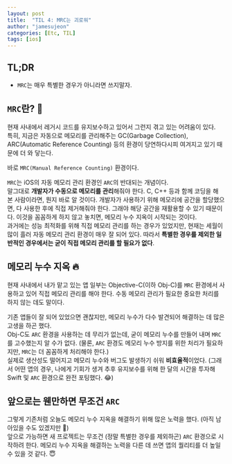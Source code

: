 ```yaml
---
layout: post
title:  "TIL 4: MRC는 괴로워"
author: "jamesujeon"
categories: [Etc, TIL]
tags: [ios]
---
```


## TL;DR

- `MRC`는 매우 특별한 경우가 아니라면 쓰지말자.

## `MRC`란? 🤔

현재 사내에서 레거시 코드를 유지보수하고 있어서 그런지 겪고 있는 어려움이 있다.  
특히, 지금은 자동으로 메모리를 관리해주는 GC(Garbage Collection), ARC(Automatic Reference Counting)
등의 환경이 당연하다시피 여겨지고 있기 때문에 더 와 닿는다.

바로 `MRC(Manual Reference Counting)` 환경이다.

`MRC`는 iOS의 자동 메모리 관리 환경인 `ARC`의 반대되는 개념이다.  
말그대로 **개발자가 수동으로 메모리를 관리**해줘야 한다.
C, C++ 등과 함께 코딩을 해 본 사람이라면, 뭔지 바로 알 것이다.
개발자가 사용하기 위해 메모리에 공간을 할당했으면, 다 사용한 후에 직접 제거해줘야 한다.
그래야 해당 공간을 재활용할 수 있기 때문이다.
이것을 꼼꼼하게 하지 않고 놓치면, 메모리 누수 지옥이 시작되는 것이다.  
과거에는 성능 최적화를 위해 직접 메모리 관리를 하는 경우가 있었지만,
현재는 세월이 많이 흘러 자동 메모리 관리 환경이 매우 잘 되어 있다.
따라서 **특별한 경우를 제외한 일반적인 경우에서는 굳이 직접 메모리 관리를 할 필요가 없다**.

## 메모리 누수 지옥 🔥

현재 사내에서 내가 맡고 있는 앱 일부는 Objective-C(이하 Obj-C)를 `MRC` 환경에서 사용하고 있어 직접 메모리 관리를 해야 한다.
수동 메모리 관리가 필요한 중요한 처리를 하지 않는 데도 말이다.

기존 앱들이 잘 되어 있었으면 괜찮지만, 메모리 누수가 다수 발견되어 해결하는 데 많은 고생을 하곤 했다.  
Obj-C도 `ARC` 환경을 사용하는 데 무리가 없는데, 굳이 메모리 누수를 만들어 내며 `MRC`를 고수했는지 알 수가 없다.
(물론, `ARC` 환경도 메모리 누수 방지를 위한 처리가 필요하지만, `MRC`는 더 꼼꼼하게 처리해야 한다.)  
실제로 생산성도 떨어지고 메모리 누수와 버그도 발생하기 쉬워 **비효율적**이었다.
(그래서 어떤 앱의 경우, 나에게 기회가 생겨 추후 유지보수를 위해 한 달의 시간을 투자해 Swift 및 `ARC` 환경으로 완전 포팅했다. 😂)

## 앞으로는 웬만하면 무조건 `ARC`

그렇게 기존처럼 오늘도 메모리 누수 지옥을 해결하기 위해 많은 노력을 했다. (아직 남아있을 수도 있겠지만 😤)  
앞으로 가능하면 새 프로젝트는 무조건 (정말 특별한 경우를 제외하곤) `ARC` 환경으로 시작하려 한다.
메모리 누수 지옥을 해결하는 노력을 다른 데 쓰면 앱의 퀄리티를 더 높일 수 있을 것 같다. 😇
